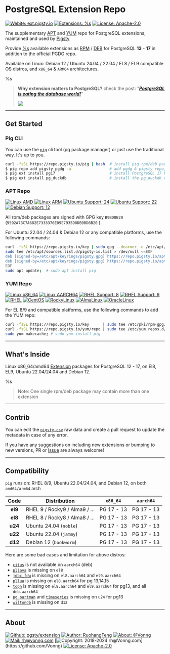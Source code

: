 # PostgreSQL Extension Repo

[![Webite: ext.pigsty.io](https://img.shields.io/badge/website-ext.pigsty.io-slategray?style=flat&logo=cilium&logoColor=white)](https://ext.pigsty.io)
[![Extensions: %s](https://img.shields.io/badge/extensions-%s-%%233E668F?style=flat&logo=postgresql&logoColor=white&labelColor=3E668F)](https://pigsty.io/docs/pgext/list)
[![License: Apache-2.0](https://img.shields.io/github/license/pgsty/extension?logo=opensourceinitiative&logoColor=green&color=slategray)](https://github.com/pgsty/pig/blob/main/LICENSE)

The supplementary [APT](#apt-repo) and [YUM](#yum-repo) repo for PostgreSQL extensions, maintained and used by [Pigsty](https://pigsty.io)

Provide [%s](/list) available extensions as [RPM](/rpm) / [DEB](/deb) for PostgreSQL **13** - **17** in addition to the official PGDG repo.

Available on Linux: Debian 12 / Ubuntu 24.04 / 22.04 / EL8 / EL9 compatible OS distros, and `x86_64` & `ARM64` architectures. 

%s


> **Why extension matters to PostgreSQL?** check the post: "[***PostgreSQL is eating the database world!***](https://medium.com/@fengruohang/postgres-is-eating-the-database-world-157c204dcfc4)"
>
> <a href="https://medium.com/@fengruohang/postgres-is-eating-the-database-world-157c204dcfc4"><img src="https://pigsty.io/img/pigsty/ecosystem.jpg" style="max-width: 1000px; max-height: 1000px; width: 100%%; height: auto;"></a>


-------

## Get Started

### Pig CLI

You can use the [`pig`](/pig) cli tool (pg package manager) or just use the traditional way. It's up to you.

```bash
curl -fsSL https://repo.pigsty.io/pig | bash  # install pig rpm/deb package
$ pig repo add pigsty pgdg -u                 # add pgdg & pigsty repo, update cache      
$ pig ext install pg17                        # install PostgreSQL 17 kernels with PGDG native packages
$ pig ext install pg_duckdb                   # install the pg_duckdb extension (for current pg17)
```

### APT Repo

[![Linux AMD](https://img.shields.io/badge/Linux-AMD64-%%23FCC624?style=flat&logo=linux&labelColor=FCC624&logoColor=black)](https://pigsty.io/docs/node)
[![Linux ARM](https://img.shields.io/badge/Linux-ARM64-%%23FCC624?style=flat&logo=linux&labelColor=FCC624&logoColor=black)](https://pigsty.io/docs/node)
[![Ubuntu Support: 24](https://img.shields.io/badge/Ubuntu-24/noble-%%23E95420?style=flat&logo=ubuntu&logoColor=%%23E95420)](https://pigsty.io/docs/pgext/list/deb/)
[![Ubuntu Support: 22](https://img.shields.io/badge/Ubuntu-22/jammy-%%23E95420?style=flat&logo=ubuntu&logoColor=%%23E95420)](https://pigsty.io/docs/pgext/list/deb/)
[![Debian Support: 12](https://img.shields.io/badge/Debian-12/bookworm-%%23A81D33?style=flat&logo=debian&logoColor=%%23A81D33)](https://pigsty.io/docs/reference/compatibility/)

All rpm/deb packages are signed with GPG key `B9BD8B20` (`9592A7BC7A682E7333376E09E7935D8DB9BD8B20` ).

For Ubuntu 22.04 / 24.04 & Debian 12 or any compatible platforms, use the following commands:

```bash
curl -fsSL https://repo.pigsty.io/key | sudo gpg --dearmor -o /etc/apt/keyrings/pigsty.gpg  # add gpg key
sudo tee /etc/apt/sources.list.d/pigsty-io.list > /dev/null <<EOF
deb [signed-by=/etc/apt/keyrings/pigsty.gpg] https://repo.pigsty.io/apt/infra generic main 
deb [signed-by=/etc/apt/keyrings/pigsty.gpg] https://repo.pigsty.io/apt/pgsql/$(lsb_release -cs) $(lsb_release -cs) main
EOF
sudo apt update;  # sudo apt install pig
```

### YUM Repo

[![Linux x86_64](https://img.shields.io/badge/Linux-x86_64-%%23FCC624?style=flat&logo=linux&labelColor=FCC624&logoColor=black)](https://pigsty.io/docs/node)
[![Linux AARCH64](https://img.shields.io/badge/Linux-Aarch64-%%23FCC624?style=flat&logo=linux&labelColor=FCC624&logoColor=black)](https://pigsty.io/docs/node)
[![RHEL Support: 8](https://img.shields.io/badge/EL-8-red?style=flat&logo=redhat&logoColor=red)](https://pigsty.io/docs/pgext/list/rpm/)
[![RHEL Support: 9](https://img.shields.io/badge/EL-9-red?style=flat&logo=redhat&logoColor=red)](https://pigsty.io/docs/pgext/list/rpm/)
[![RHEL](https://img.shields.io/badge/RHEL-slategray?style=flat&logo=redhat&logoColor=red)](https://pigsty.io/docs/pgext/list/rpm/)
[![CentOS](https://img.shields.io/badge/CentOS-slategray?style=flat&logo=centos&logoColor=%%23262577)](https://almalinux.org/)
[![RockyLinux](https://img.shields.io/badge/RockyLinux-slategray?style=flat&logo=rockylinux&logoColor=%%2310B981)](https://almalinux.org/)
[![AlmaLinux](https://img.shields.io/badge/AlmaLinux-slategray?style=flat&logo=almalinux&logoColor=black)](https://almalinux.org/)
[![OracleLinux](https://img.shields.io/badge/OracleLinux-slategray?style=flat&logo=oracle&logoColor=%%23F80000)](https://almalinux.org/)

For EL 8/9 and compatible platforms, use the following commands to add the YUM repo:

```bash
curl -fsSL https://repo.pigsty.io/key      | sudo tee /etc/pki/rpm-gpg/RPM-GPG-KEY-pigsty >/dev/null  # add gpg key
curl -fsSL https://repo.pigsty.io/yum/repo | sudo tee /etc/yum.repos.d/pigsty.repo        >/dev/null  # add repo file
sudo yum makecache; # sudo yum install pig 
```

-------

## What's Inside

Linux x86_64/amd64 [Extension](/list) packages for PostgreSQL 12 - 17, on El8, EL9, Ubuntu 22.04/24.04 and Debian 12.

%s

> Note: One single rpm/deb package may contain more than one extension



----------------

## Contrib

You can edit the [`pigsty.csv`](https://github.com/pgsty/extension/blob/main/data/pigsty.csv) raw data and create a pull request to update the metadata in case of any error.

If you have any suggestions on including new extensions or bumping to new versions, PR or [Issue](https://github.com/pgsty/extension/issues/new) are always welcome!


--------

## Compatibility

`pig` runs on: RHEL 8/9, Ubuntu 22.04/24.04, and Debian 12, on both `amd64/arm64` arch

|  Code   | Distribution                   |  `x86_64`  | `aarch64`  |
|:-------:|--------------------------------|:----------:|:----------:|
| **el9** | RHEL 9 / Rocky9 / Alma9  / ... | PG 17 - 13 | PG 17 - 13 |
| **el8** | RHEL 8 / Rocky8 / Alma8 / ...  | PG 17 - 13 | PG 17 - 13 |
| **u24** | Ubuntu 24.04 (`noble`)         | PG 17 - 13 | PG 17 - 13 |
| **u22** | Ubuntu 22.04 (`jammy`)         | PG 17 - 13 | PG 17 - 13 |
| **d12** | Debian 12 (`bookworm`)         | PG 17 - 13 | PG 17 - 13 |

Here are some bad cases and limitation for above distros:

- [`citus`](https://ext.pigsty.io/#/citus) is not available on `aarch64` (deb)
- [`pljava`](https://ext.pigsty.io/#/pljava) is missing on `el8`
- [`jdbc_fdw`](https://ext.pigsty.io/#/jdbc_fdw) is missing on `el8.aarch64` and `el9.aarch64`
- [`pllua`](https://ext.pigsty.io/#/pllua) is missing on `el8.aarch64` for pg 13,14,15
- [`topn`](https://ext.pigsty.io/#/topn) is missing on `el8.aarch64` and `el9.aarch64` for pg13, and all `deb.aarch64`
- [`pg_partman`](https://ext.pigsty.io/#/pg_partman) and [`timeseries`](https://ext.pigsty.io/#/timeseries) is missing on `u24` for pg13
- [`wiltondb`](https://ext.pigsty.io/#/wiltondb) is missing on `d12`



----------------

## About

[![Github: pgsty/extension](https://img.shields.io/badge/GitHub-pgsty/extension-slategray?style=flat&logo=github&logoColor=black)](https://github.com/pgsty/extension)
[![Author: RuohangFeng](https://img.shields.io/badge/Author-Ruohang_Feng-steelblue?style=flat)](https://vonng.com/)
[![About: @Vonng](https://img.shields.io/badge/%%40Vonng-steelblue?style=flat)](https://vonng.com/en/)
[![Mail: rh@vonng.com](https://img.shields.io/badge/rh%%40vonng.com-steelblue?style=flat)](mailto:rh@vonng.com)
[![Copyright: 2018-2024 rh@Vonng.com](https://img.shields.io/badge/Copyright-2018--2024_(rh%%40vonng.com)-red?logo=c&color=steelblue)](https://github.com/Vonng)
[![License: Apache-2.0](https://img.shields.io/badge/License-Apache--2.0-steelblue?style=flat&logo=opensourceinitiative&logoColor=green)](https://pigsty.io/docs/about/license/)
